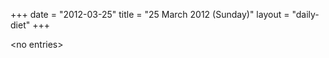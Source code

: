 +++
date = "2012-03-25"
title = "25 March 2012 (Sunday)"
layout = "daily-diet"
+++


\<no entries\>

